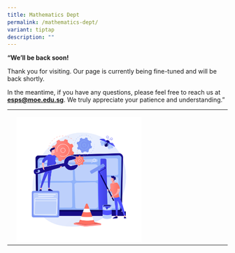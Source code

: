 ```yaml
---
title: Mathematics Dept
permalink: /mathematics-dept/
variant: tiptap
description: ""
---
```

<p></p>
<p><strong>“We’ll be back soon!</strong>
</p>
<p>Thank you for visiting. Our page is currently being fine-tuned and will
be back shortly.</p>
<p>In the meantime, if you have any questions, please feel free to reach
us at <strong><a href="mailto:esps@moe.edu.sg" rel="noopener noreferrer nofollow" target="_blank">esps@moe.edu.sg</a></strong>.
We truly appreciate your patience and understanding.”</p>
<p></p>
<table style="minWidth: 50px">
<colgroup>
<col>
<col>
</colgroup>
<tbody>
<tr>
<td rowspan="1" colspan="1">
<p></p>
</td>
<td rowspan="1" colspan="1">
<p></p>
<div class="isomer-image-wrapper">
<img style="width: 60%;" height="auto" width="100%" alt="web_maintenance" src="/images/Webpage_Maintenance.jpg">
</div>
</td>
</tr>
</tbody>
</table>
<p></p>
